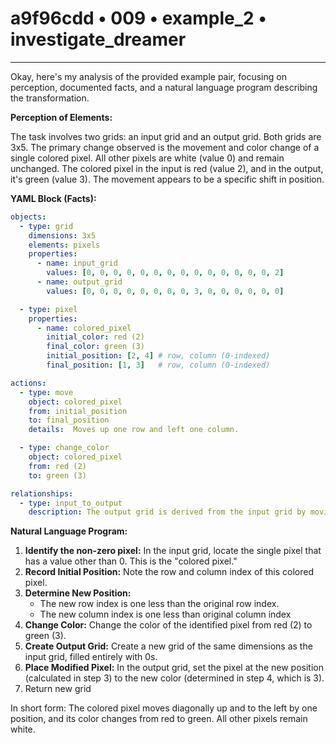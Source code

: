 # a9f96cdd • 009 • example_2 • investigate_dreamer

---
Okay, here's my analysis of the provided example pair, focusing on perception, documented facts, and a natural language program describing the transformation.

**Perception of Elements:**

The task involves two grids: an input grid and an output grid. Both grids are 3x5.  The primary change observed is the movement and color change of a single colored pixel.  All other pixels are white (value 0) and remain unchanged. The colored pixel in the input is red (value 2), and in the output, it's green (value 3). The movement appears to be a specific shift in position.

**YAML Block (Facts):**



```yaml
objects:
  - type: grid
    dimensions: 3x5
    elements: pixels
    properties:
      - name: input_grid
        values: [0, 0, 0, 0, 0, 0, 0, 0, 0, 0, 0, 0, 0, 0, 2]
      - name: output_grid
        values: [0, 0, 0, 0, 0, 0, 0, 0, 3, 0, 0, 0, 0, 0, 0]

  - type: pixel
    properties:
      - name: colored_pixel
        initial_color: red (2)
        final_color: green (3)
        initial_position: [2, 4] # row, column (0-indexed)
        final_position: [1, 3]   # row, column (0-indexed)

actions:
  - type: move
    object: colored_pixel
    from: initial_position
    to: final_position
    details:  Moves up one row and left one column.

  - type: change_color
    object: colored_pixel
    from: red (2)
    to: green (3)

relationships:
  - type: input_to_output
    description: The output grid is derived from the input grid by moving and recoloring the colored pixel.
```



**Natural Language Program:**

1.  **Identify the non-zero pixel:** In the input grid, locate the single pixel that has a value other than 0. This is the "colored pixel."
2.  **Record Initial Position:** Note the row and column index of this colored pixel.
3. **Determine New Position:**
    *   The new row index is one less than the original row index.
    *   The new column index is one less than original column index
4.  **Change Color:** Change the color of the identified pixel from red (2) to green (3).
5.  **Create Output Grid:** Create a new grid of the same dimensions as the input grid, filled entirely with 0s.
6.  **Place Modified Pixel:** In the output grid, set the pixel at the new position (calculated in step 3) to the new color (determined in step 4, which is 3).
7. Return new grid

In short form: The colored pixel moves diagonally up and to the left by one position, and its color changes from red to green. All other pixels remain white.

